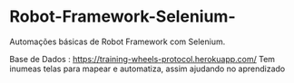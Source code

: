 # Robot-Framework-Selenium-
Automações básicas de Robot Framework com Selenium.

Base de Dados : https://training-wheels-protocol.herokuapp.com/
Tem inumeas telas para mapear e automatiza, assim ajudando no aprendizado
